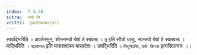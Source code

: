 ```yaml
---
index:  7.4.48
sutra:  अपो भि
vritti:  padamanjari
---
```


स्ववद्भिरिति । अवतेरसुन्, शोभनमवो येषां ते स्ववसः । `तु` इति सौत्रो धातुः, स्वन्तवो येषां ते स्वतवसः । माद्भिरिति । `पद्दन्नोमास्` इति मासशब्दस्य मासादेशः । उषद्भिरिति । `मिथुनेऽसिः`, `वसेः किञ्च` इत्यसिप्रत्ययः ।।
